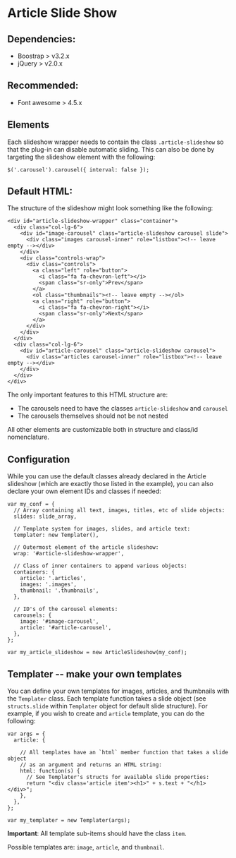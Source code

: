 # Article Slide Show

## Dependencies:

- Boostrap > v3.2.x
- jQuery > v2.0.x


## Recommended:

- Font awesome > 4.5.x

## Elements

Each slideshow wrapper needs to contain the class `.article-slideshow` so that the plug-in can disable automatic sliding. This can also be done by targeting the slideshow element with the following:

    $('.carousel').carousel({ interval: false });

## Default HTML:

The structure of the slideshow might look something like the following:

    <div id="article-slideshow-wrapper" class="container">
      <div class="col-lg-6">
        <div id="image-carousel" class="article-slideshow carousel slide">
          <div class="images carousel-inner" role="listbox"><!-- leave empty --></div>
        </div>
        <div class="controls-wrap">
          <div class="controls">
            <a class="left" role="button">
              <i class="fa fa-chevron-left"></i>
              <span class="sr-only">Prev</span>
            </a>
            <ol class="thumbnails"><!-- leave empty --></ol>
            <a class="right" role="button">
              <i class="fa fa-chevron-right"></i>
              <span class="sr-only">Next</span>
            </a>
          </div>
        </div>
      </div>
      <div class="col-lg-6">
        <div id="article-carousel" class="article-slideshow carousel">
          <div class="articles carousel-inner" role="listbox"><!-- leave empty --></div>
        </div>
      </div>
    </div>

The only important features to this HTML structure are:

- The carousels need to have the classes `article-slideshow` and `carousel`
- The carousels themselves should not be not nested

All other elements are customizable both in structure and class/id nomenclature.

## Configuration

While you can use the default classes already declared in the Article slideshow (which are exactly those listed in the example), you can also declare your own element IDs and classes if needed:

    var my_conf = {
      // Array containing all text, images, titles, etc of slide objects:
      slides: slide_array,

      // Template system for images, slides, and article text:
      templater: new Templater(),

      // Outermost element of the article slideshow:
      wrap: '#article-slideshow-wrapper',

      // Class of inner containers to append various objects:
      containers: {
        article: '.articles',
        images: '.images',
        thumbnail: '.thumbnails',
      },

      // ID's of the carousel elements:
      carousels: {
        image: '#image-carousel',
        article: '#article-carousel',
      },
    };

    var my_article_slideshow = new ArticleSlideshow(my_conf);

## Templater -- make your own templates

You can define your own templates for images, articles, and thumbnails with the `Templater` class. Each template function takes a slide object (see `structs.slide` within `Templater` object for default slide structure). For example, if you wish to create and `article` template, you can do the following:

    var args = {
      article: {

        // All templates have an `html` member function that takes a slide object
        // as an argument and returns an HTML string:
        html: function(s) {
          // See Templater's structs for available slide properties:
          return "<div class='article item'><h1>" + s.text + "</h1></div>";
        },
      },
    };

    var my_templater = new Templater(args);

**Important**: All template sub-items should have the class `item`.

Possible templates are: `image`, `article`, and `thumbnail`.
